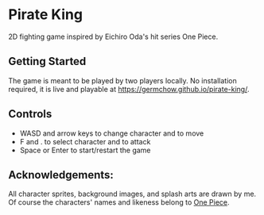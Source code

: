 # Pirate King
2D fighting game inspired by Eichiro Oda's hit series One Piece.

## Getting Started
The game is meant to be played by two players locally. No installation required, it is live and playable at https://germchow.github.io/pirate-king/.

## Controls
- WASD and arrow keys to change character and to move
- F and . to select character and to attack
- Space or Enter to start/restart the game

## Acknowledgements:
All character sprites, background images, and splash arts are drawn by me. 
Of course the characters' names and likeness belong to [One Piece](https://one-piece.com/index.html).
  

